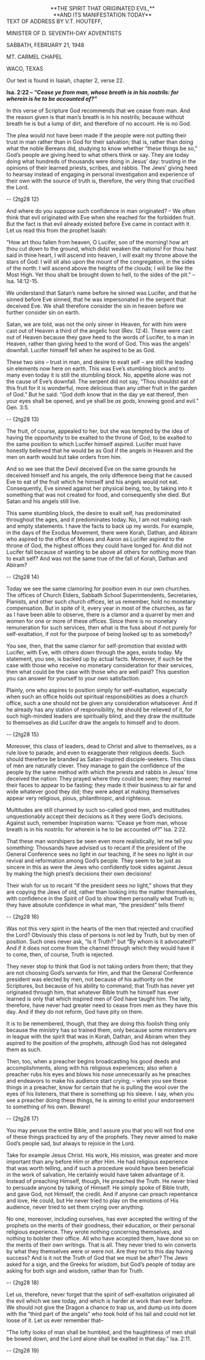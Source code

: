 <div style="text-align: center;">**THE SPIRIT THAT ORIGINATED EVIL,**</div><div style="text-align: center;">**AND ITS MANIFESTATION TODAY**</div><div style="text-align: justify;"></div>TEXT OF ADDRESS BY V.T. HOUTEFF,

MINISTER OF D. SEVENTH-DAY ADVENTISTS

SABBATH, FEBRUARY 21, 1948

MT. CARMEL CHAPEL

WACO, TEXAS

 Our text is found in Isaiah, chapter 2, verse 22.

 **Isa. 2:22 – _“Cease ye from man, whose breath is in his nostrils: for wherein is he to be accounted of?”_**

 In this verse of Scripture God recommends that we cease from man. And the reason given is that man’s breath is in his nostrils; because without breath he is but a lump of dirt, and therefore of no account. He is no God.

 The plea would not have been made if the people were not putting their trust in man rather than in God for their salvation; that is, rather than doing what the noble Bereans did, studying to know whether “these things be so,” God’s people are giving heed to what others think or say. They are today doing what hundreds of thousands were doing in Jesus’ day: trusting in the opinions of their learned priests, scribes, and rabbis. The Jews’ giving heed to hearsay instead of engaging in personal investigation and experience of their own with the source of truth is, therefore, the very thing that crucified the Lord.

 -- {2tg28 12}   
  
   And where do you suppose such confidence in man originated? – We often think that evil originated with Eve when she reached for the forbidden fruit. But the fact is that evil already existed before Eve came in contact with it. Let us read this from the prophet Isaiah:

 “How art thou fallen from heaven, O Lucifer, son of the morning! how art thou cut down to the ground, which didst weaken the nations! For thou hast said in thine heart, I will ascend into heaven, I will exalt my throne above the stars of God: I will sit also upon the mount of the congregation, in the sides of the north: I will ascend above the heights of the clouds; I will be like the Most High. Yet thou shalt be brought down to hell, to the sides of the pit.” – Isa. 14:12-15.

 We understand that Satan’s name before he sinned was Lucifer, and that he sinned before Eve sinned, that he was impersonated in the serpent that deceived Eve. We shall therefore consider the sin in heaven before we further consider sin on earth.

 Satan, we are told, was not the only sinner in Heaven, for with him were cast out of Heaven a third of the angelic host (Rev. 12:4). These were cast out of Heaven because they gave heed to the words of Lucifer, to a man in Heaven, rather than giving heed to the word of God. This was the angels’ downfall. Lucifer himself fell when he aspired to be as God.

 These two sins – trust in man, and desire to exalt self – are still the leading sin elements now here on earth. This was Eve’s stumbling block and to many even today it is still the stumbling block. No, appetite alone was not the cause of Eve’s downfall. The serpent did not say, “Thou shouldst eat of this fruit for it is wonderful, more delicious than any other fruit in the garden of God.” But he said: “God doth know that in the day ye eat thereof, then your eyes shall be opened, and ye shall be _as gods_, knowing good and evil.” Gen. 3:5.

 -- {2tg28 13}   
  
   The fruit, of course, appealed to her, but she was tempted by the idea of having the opportunity to be exalted to the throne of God, to be exalted to the same position to which Lucifer himself aspired. Lucifer must have honestly believed that he would be as God if the angels in Heaven and the men on earth would but take orders from him.

 And so we see that the Devil deceived Eve on the same grounds he deceived himself and his angels, the only difference being that he caused Eve to eat of the fruit which he himself and his angels would not eat. Consequently, Eve sinned against her physical being, too, by taking into it something that was not created for food, and consequently she died. But Satan and his angels still live.

 This same stumbling block, the desire to exalt self, has predominated throughout the ages, and it predominates today. No, I am not making rash and empty statements. I have the facts to back up my words. For example, in the days of the Exodus Movement, there were Korah, Dathan, and Abiram who aspired to the office of Moses and Aaron as Lucifer aspired to the throne of God, the highest offices they could have longed for. And did not Lucifer fall because of wanting to be above all others for nothing more than to exalt self? And was not the same true of the fall of Korah, Dathan and Abiram?

 -- {2tg28 14}   
  
   Today we see the same clamoring for position even in our own churches. The offices of Church Elders, Sabbath School Superintendents, Secretaries, Pianists, and other such church offices, let us remember, hold no monetary compensation. But in spite of it, every year in most of the churches, as far as I have been able to observe, there is a clamor and a quarrel by men and women for one or more of these offices. Since there is no monetary remuneration for such services, then what is the fuss about if not purely for self-exaltation, if not for the purpose of being looked up to as somebody?

 You see, then, that the same clamor for self-promotion that existed with Lucifer, with Eve, with others down through the ages, exists today. My statement, you see, is backed up by actual facts. Moreover, if such be the case with those who receive no monetary consideration for their services, then what could be the case with those who are well paid? This question you can answer for yourself to your own satisfaction.

 Plainly, one who aspires to position simply for self-exaltation, especially when such an office holds out spiritual responsibilities as does a church office, such a one should not be given any consideration whatsoever. And if he already has any station of responsibility, he should be relieved of it, for such high-minded leaders are spiritually blind, and they draw the multitude to themselves as did Lucifer draw the angels to himself and to doom.

 -- {2tg28 15}   
  
   Moreover, this class of leaders, dead to Christ and alive to themselves, as a rule love to parade, and even to exaggerate their religious deeds. Such should therefore be branded as Satan-inspired disciple-seekers. This class of men are naturally clever. They manage to gain the confidence of the people by the same method with which the priests and rabbis in Jesus’ time deceived the nation: They prayed where they could be seen; they marred their faces to appear to be fasting; they made it their business to air far and wide whatever good they did; they were adept at making themselves appear very religious, pious, philanthropic, and righteous.

 Multitudes are still charmed by such so-called good men, and multitudes unquestionably accept their decisions as it they were God’s decisions. Against such, remember Inspiration warns: “Cease ye from man, whose breath is in his nostrils: for wherein is he to be accounted of?” Isa. 2:22.

 That these man worshipers be seen even more realistically, let me tell you something: Thousands have advised us to recant if the president of the General Conference sees no light in our teaching, if he sees no light in our revival and reformation among God’s people. They seem to be just as sincere in this as were the Jews who confidently took sides against Jesus by making the high priest’s decisions their own decisions!

 Their wish for us to recant “if the president sees no light,” shows that they are copying the Jews of old, rather than looking into the matter themselves, with confidence in the Spirit of God to show them personally what Truth is; they have absolute confidence in what man, “the president” tells them!

 -- {2tg28 16}   
  
   Was not this very spirit in the hearts of the men that rejected and crucified the Lord? Obviously this class of persons is not led by Truth, but by men of position. Such ones never ask, “Is it Truth?” but “By whom is it advocated?” And if it does not come from the channel through which they would have it to come, then, of course, Truth is rejected.

 They never stop to think that God is not taking orders from them; that they are not choosing God’s servants for Him, and that the General Conference president was elected by men, not because of his authority on the Scriptures, but because of his ability to command; that Truth has never yet originated through him, that whatever Bible truth he himself has ever learned is only that which inspired men of God have taught him. The laity, therefore, have never had greater need to cease from men as they have this day. And if they do not reform, God have pity on them.

 It is to be remembered, though, that they are doing this foolish thing only because the ministry has so trained them, only because some ministers are in league with the spirit that was in Korah, Dathan, and Abiram when they aspired to the position of the prophets, although God has not delegated them as such.

 Then, too, when a preacher begins broadcasting his good deeds and accomplishments, along with his religious experiences; also when a preacher rubs his eyes and blows his nose unnecessarily as he preaches and endeavors to make his audience start crying; – when you see these things in a preacher, know for certain that he is pulling the wool over the eyes of his listeners, that there is something up his sleeve. I say, when you see a preacher doing these things, he is aiming to enlist your endorsement to something of his own. Beware!

 -- {2tg28 17}   
  
   You may peruse the entire Bible, and I assure you that you will not find one of these things practiced by any of the prophets. They never aimed to make God’s people sad, but always to rejoice in the Lord.

 Take for example Jesus Christ. His work, His mission, was greater and more important than any before Him or after Him. He had religious experience that was worth telling, and if such a procedure would have been beneficial in the work of salvation, He certainly would have taken advantage of it. Instead of preaching Himself, though, He preached the Truth. He never tried to persuade anyone by talking of Himself. He simply spoke of Bible truth, and gave God, not Himself, the credit. And if anyone can preach repentance and love, He could, but He never tried to play on the emotions of His audience, never tried to set them crying over anything.

 No one, moreover, including ourselves, has ever accepted the writing of the prophets on the merits of their goodness, their education, or their personal religious experience. They wrote nothing concerning themselves, and nothing to bolster their office. All who have accepted them, have done so on the merits of their own writings. That is all. They never tried to win converts by what they themselves were or were not. Are they not to this day having success? And is it not the Truth of God that we must be after? The Jews asked for a sign, and the Greeks for wisdom, but God’s people of today are asking for both sign and wisdom, rather than for Truth.

 -- {2tg28 18}   
  
   Let us, therefore, never forget that the spirit of self-exaltation originated all the evil which we see today, and which is harder at work than ever before. We should not give the Dragon a chance to trap us, and dump us into doom with the “third part of the angels” who took hold of his tail and could not let loose of it. Let us ever remember that–

 “The lofty looks of man shall be humbled, and the haughtiness of men shall be bowed down, and the Lord alone shall be exalted in that day.” Isa. 2:11.

 -- {2tg28 19}   
  
  